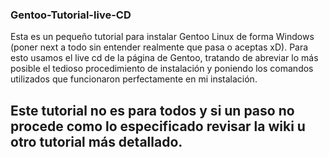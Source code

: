 ### Gentoo-Tutorial-live-CD
Esta es un pequeño tutorial para instalar Gentoo Linux de forma Windows (poner next a todo sin entender realmente que pasa o aceptas xD). Para esto usamos el live cd de la página de Gentoo, tratando de abreviar lo más posible el tedioso procedimiento de instalación y poniendo los comandos utilizados que funcionaron perfectamente en mi instalación.
## Este tutorial no es para todos y si un paso no procede como lo especificado revisar la wiki u otro tutorial más detallado.



